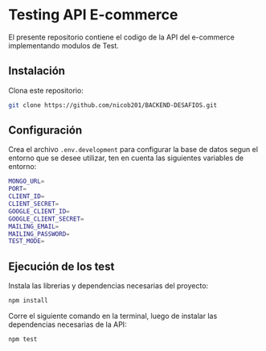 # Testing API E-commerce

El presente repositorio contiene el codigo de la API del e-commerce implementando modulos de Test.

## Instalación

Clona este repositorio:

   ```bash
   git clone https://github.com/nicob201/BACKEND-DESAFIOS.git
   ```
## Configuración

Crea el archivo `.env.development` para configurar la base de datos segun el entorno que se desee utilizar, ten en cuenta las siguientes variables de entorno:

   ```bash
   MONGO_URL=
   PORT=
   CLIENT_ID=
   CLIENT_SECRET=
   GOOGLE_CLIENT_ID=
   GOOGLE_CLIENT_SECRET=
   MAILING_EMAIL=
   MAILING_PASSWORD=
   TEST_MODE=  
   ```

## Ejecución de los test

Instala las librerias y dependencias necesarias del proyecto:

   ```bash
   npm install
   ```

Corre el siguiente comando en la terminal, luego de instalar las dependencias necesarias de la API:

   ```bash
   npm test
   ```